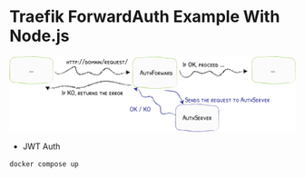 # Traefik ForwardAuth Example With Node.js

![](./doc/img/authforward.png)

- JWT Auth

```bash
docker compose up 
```
